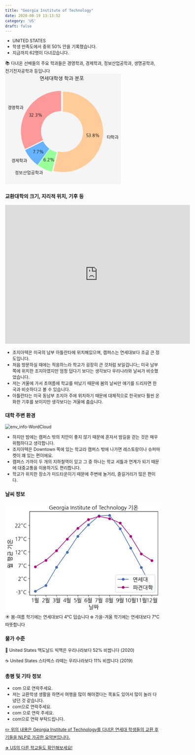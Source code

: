 ```yaml
---
title: "Georgia Institute of Technology"
date: 2020-08-19 13:13:52
category: 'US'
draft: false
---
```



* UNITED STATES
* 학생 만족도에서 중위 50% 안을 기록했습니다.
* 지금까지 62명이 다녀갔습니다. 

📚 다녀온 선배들의 주요 학과들은 경영학과, 경제학과, 정보산업공학과, 생명공학과, 전기전자공학과 등입니다
![department-info](../plots/US000073.png)
### 교환대학의 크기, 지리적 위치, 기후 등
<iframe
width="600"
height="450"
frameborder="0" style="border:0"
src="https://www.google.com/maps/embed/v1/place?key=AIzaSyC9e1AME-pVmWC4hBpFdu5S4dKzyepa3HQ&q=Georgia+Institute+of+Technology&center=33.7756178,-84.39628499999998&zoom=14" allowfullscreen>
</iframe>

* 조지아텍은 미국의 남부 아틀란타에 위치해있으며, 캠퍼스는 연세대보다 조금 큰 정도입니다.
* 처음 방문하실 때에는 적응하느라 학교가 굉장히 큰 것처럼 보일겁니다;; 미국 남부쪽에 위치한 조지아였지만 엄청 덥다기 보다는 생각보다 우리나라와 날씨가 비슷했었습니다.
* 저는 겨울에 가서 초여름에 학교를 떠났기 때문에 봄의 날씨만 얘기를 드리자면 한국과 비슷하다고 볼 수 있습니다.
* 아틀란타는 미국 동남부 조지아 주에 위치하기 때문에 대체적으로 한국보다 훨씬 온화한 기후를 보이지만 생각보다는 겨울에 춥습니다.


### 대학 주변 환경

![env_info-WordCloud](../univ_wordclouds_okt/env_info/US000073_env_info_okt.png)

* 하지만 밤에는 캠퍼스 밖의 치안이 좋지 않기 때문에 혼자서 밤길을 걷는 것은 매우 위험하다고 생각합니다.
* 조지아텍은 Downtown 쪽에 있는 학교라 캠퍼스 밖에 나가면 레스토랑이나 슈퍼마켓이 꽤 있는 편이에요.
* 캠퍼스 가까이 두 개의 지하철역이 있고 그 중 하나는 학교 셔틀과 연계가 되기 때문에 대중교통을 이용하기도 편리합니다.
* 학교가 위치한 장소가 미드타운이기 때문에 주변에 놀거리, 즐길거리가 많은 편이다.


### 날씨 정보 
 ![temparature_US000073](../plots/weather/US000073.png)
☀️ 봄-여름 학기에는 연세대보다 4°C 덥습니다
❄️ 가을-겨울 학기에는 연세대보다 7°C 따뜻합니다
### 물가 수준 
🍔 United States 맥도날드 빅맥은 우리나라보다 52% 비쌉니다 (2020)

☕️ United States 스타벅스 라떼는 우리나라보다 11% 비쌉니다 (2019)

### 총평 및 기타 정보
* com 으로 연락주세요.
* 저는 교환학생 생활을 하면서 여행을 많이 해야겠다는 목표도 있어서 많이 놀러 다녔던 것 같습니다.
* com으로 연락주세요.
* com 으로 연락 주세요.
* com으로 연락 부탁드립니다.


[✏️ 위의 내용은 Georgia Institute of Technology를 다녀온 연세대 학생들의 교환 후기들을 NLP로 가공한 요약본입니다.](http://oia.yonsei.ac.kr/partner/expReport.asp?ucode=US000073&bgbn=A)

[✈️ US의 다른 학교들도 확인해보세요!](https://yonsei-exchange.netlify.app/?category=US)
